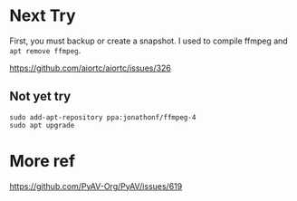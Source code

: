 # Next Try

First, you must backup or create a snapshot. I used to compile ffmpeg and `apt remove ffmpeg`.

https://github.com/aiortc/aiortc/issues/326

## Not yet try
```
sudo add-apt-repository ppa:jonathonf/ffmpeg-4
sudo apt upgrade
```

# More ref
https://github.com/PyAV-Org/PyAV/issues/619